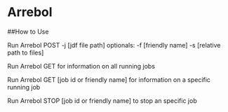 # Arrebol


##How to Use

  Run Arrebol POST -j [jdf file path] optionals: -f [friendly name] -s [relative path to files]
  
  Run Arrebol GET for information on all running jobs
  
  Run Arrebol GET [job id or friendly name] for information on a specific running job
  
  Run Arrebol STOP [job id or friendly name] to stop an specific job
